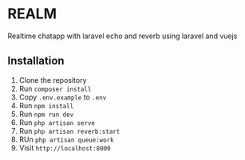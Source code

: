 # REALM

Realtime chatapp with laravel echo and reverb using laravel and vuejs

## Installation

1. Clone the repository
2. Run `composer install`
3. Copy `.env.example` to `.env`
4. Run `npm install`
5. Run `npm run dev`
6. Run `php artisan serve`
7. Run `php artisan reverb:start`
8. RUn `php artisan queue:work`
9.  Visit `http://localhost:8000`
